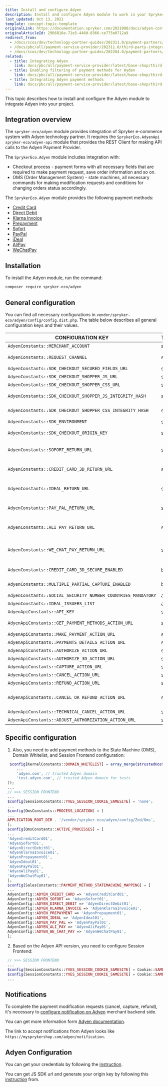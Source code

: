 ```yaml
---
title: Install and configure Adyen
description: Install and configure Adyen module to work in your Spryker Cloud Commerce OS store.
last_updated: Oct 13, 2021
template: concept-topic-template
originalLink: https://documentation.spryker.com/2021080/docs/adyen-configuration
originalArticleId: 2966816e-71e5-4460-8366-ce775e0712a9
redirect_from:
  - /docs/scos/dev/technology-partner-guides/202311.0/payment-partners/adyen/installing-and-configuring-adyen.html
  - /docs/pbc/all/payment-service-provider/202311.0/third-party-integrations/adyen/install-and-configure-adyen.html
  - /docs/scos/dev/technology-partner-guides/202204.0/payment-partners/adyen/installing-and-configuring-adyen.html
related:
  - title: Integrating Adyen
    link: docs/pbc/all/payment-service-provider/latest/base-shop/third-party-integrations/adyen/integrate-adyen.html
  - title: Enabling filtering of payment methods for Ayden
    link: docs/pbc/all/payment-service-provider/latest/base-shop/third-party-integrations/adyen/enable-filtering-of-payment-methods-for-adyen.html
  - title: Integrating Adyen payment methods
    link: docs/pbc/all/payment-service-provider/latest/base-shop/third-party-integrations/adyen/integrate-adyen-payment-methods.html
---
```


This topic describes how to install and configure the Adyen module to integrate Adyen into your project.

## Integration overview

The `spryker-eco/adyen` module provides integration of Spryker e-commerce system with Adyen technology partner. It requires the `SprykerEco.AdyenApi` `spryker-eco/adyen-api` module that provides the REST Client for making API calls to the Adyen Payment Provider.

The `SprykerEco.Adyen` module includes integration with:

- Checkout process - payment forms with all necessary fields that are required to make payment request, save order information and so on.
- OMS (Order Management System) - state machines, all necessary commands for making modification requests and conditions for changing orders status accordingly.

The `SprykerEco.Adyen` module provides the following payment methods:
- [Credit Card](/docs/pbc/all/payment-service-provider/latest/base-shop/third-party-integrations/adyen/integrate-adyen-payment-methods.html#credit-card)
- [Direct Debit](/docs/pbc/all/payment-service-provider/latest/base-shop/third-party-integrations/adyen/integrate-adyen-payment-methods.html#direct-debit-sepa-direct-debit)
- [Klarna Invoice](/docs/pbc/all/payment-service-provider/latest/base-shop/third-party-integrations/adyen/integrate-adyen-payment-methods.html#klarna-invoice)
- [Prepayment](/docs/pbc/all/payment-service-provider/latest/base-shop/third-party-integrations/adyen/integrate-adyen-payment-methods.html#prepayment-bank-transfer-iban)
- [Sofort](/docs/pbc/all/payment-service-provider/latest/base-shop/third-party-integrations/adyen/integrate-adyen-payment-methods.html#sofort)
- [PayPal](/docs/pbc/all/payment-service-provider/latest/base-shop/third-party-integrations/adyen/integrate-adyen-payment-methods.html#paypal)
- [iDeal](/docs/pbc/all/payment-service-provider/latest/base-shop/third-party-integrations/adyen/integrate-adyen-payment-methods.html#ideal)
- [AliPay](/docs/pbc/all/payment-service-provider/latest/base-shop/third-party-integrations/adyen/integrate-adyen-payment-methods.html#alipay)
- [WeChatPay](/docs/pbc/all/payment-service-provider/latest/base-shop/third-party-integrations/adyen/integrate-adyen-payment-methods.html#wechatpay)

## Installation

To install the Adyen module, run the command:

```bash
composer require spryker-eco/adyen
```

## General configuration

You can find all necessary configurations in `vendor/spryker-eco/adyen/config/config.dist.php`.
The table below describes all general configuration keys and their values.

| CONFIGURATION KEY | TYPE | DESCRIPTION |
| --- | --- | --- |
| `AdyenConstants::MERCHANT_ACCOUNT` | string | Name of merchant account. |
| `AdyenConstants::REQUEST_CHANNEL` | string | Name of channel communication with Adyen. It has to be "Web". |
| `AdyenConstants::SDK_CHECKOUT_SECURED_FIELDS_URL` | string | JS SDK URL to encrypt Credit Card secure fields. |
| `AdyenConstants::SDK_CHECKOUT_SHOPPER_JS_URL` | string | URL to Adyen Checkout shopper SDK JS file. |
| `AdyenConstants::SDK_CHECKOUT_SHOPPER_CSS_URL` | string | URL to Adyen Checkout shopper SDK CSS file. |
| `AdyenConstants::SDK_CHECKOUT_SHOPPER_JS_INTEGRITY_HASH` | string | Subresource Integrity (SRI) hash for Checkout shopper SDK JS file. |
| `AdyenConstants::SDK_CHECKOUT_SHOPPER_CSS_INTEGRITY_HASH` | string | Subresource Integrity (SRI) hash for Checkout shopper SDK CSS file. |
| `AdyenConstants::SDK_ENVIRONMENT` | string | Adyen Environment name for SDK. |
| `AdyenConstants::SDK_CHECKOUT_ORIGIN_KEY` | string | Origin key of JS SDK that is generated based on the project base URL. |
| `AdyenConstants::SOFORT_RETURN_URL` | string | URL to return customer after payment on Sofort: `http://mysprykershop.com/adyen/callback/redirect-sofort`. |
| `AdyenConstants::CREDIT_CARD_3D_RETURN_URL` | string | URL to return customer after passing 3D secure: `http://mysprykershop.com/adyen/callback/redirect-credit-card-3`. |
| `AdyenConstants::IDEAL_RETURN_URL` | string | URL to return customer after payment on iDeal: `http://mysprykershop.com/adyen/callback/redirect-ideal`. |
| `AdyenConstants::PAY_PAL_RETURN_URL` | string | URL to return customer after payment on PayPal: `http://mysprykershop.com/adyen/callback/redirect-paypal`. |
| `AdyenConstants::ALI_PAY_RETURN_URL` | string | URL to return customer after payment on AliPay: `http://mysprykershop.com/adyen/callback/redirect-alipay`. |
| `AdyenConstants::WE_CHAT_PAY_RETURN_URL` | string | URL to return customer after payment on WeChatPay: `http://mysprykershop.com/adyen/callback/redirect-wechatpay`. |
| `AdyenConstants::CREDIT_CARD_3D_SECURE_ENABLED` | bool | Checks if 3D secure is enabled for Credit Card payments. |
| `AdyenConstants::MULTIPLE_PARTIAL_CAPTURE_ENABLED` | bool | Checks if multiple capture is enabled. False by default. |
| `AdyenConstants::SOCIAL_SECURITY_NUMBER_COUNTRIES_MANDATORY` | array | List of countries with mandatory SSN. |
| `AdyenConstants::IDEAL_ISSUERS_LIST` | array | List of iDeal issuers. |
| `AdyenApiConstants::API_KEY` | string | API key, provided by Adyen. |
| `AdyenApiConstants::GET_PAYMENT_METHODS_ACTION_URL` | string | URL for the API call to get available payment methods. |
| `AdyenApiConstants::MAKE_PAYMENT_ACTION_URL` | string | URL for the API call to make payment. |
|`AdyenApiConstants::PAYMENTS_DETAILS_ACTION_URL` | string | URL for the API call to retrieve payment details . |
| `AdyenApiConstants::AUTHORIZE_ACTION_URL` | string | URL for the authorization API call. |
| `AdyenApiConstants::AUTHORIZE_3D_ACTION_URL` | string | URL for the 3D authorization API call. |
| `AdyenApiConstants::CAPTURE_ACTION_URL` | string | URL for the capture API call. |
| `AdyenApiConstants::CANCEL_ACTION_URL` | string | URL for the cancel API call. |
| `AdyenApiConstants::REFUND_ACTION_URL` | string | URL for the refund API call. |
| `AdyenApiConstants::CANCEL_OR_REFUND_ACTION_URL` | string | URL for the API call to cancel payment. When it's not possible to know if the payment is already captured, it's used for the refund API call. |
| `AdyenApiConstants::TECHNICAL_CANCEL_ACTION_URL` | string | URL for the technical cancellation API call. |
| `AdyenApiConstants::ADJUST_AUTHORIZATION_ACTION_URL` | string | URL for the API call to adjust the authorized amount. |

## Specific configuration

1. Also, you need to add payment methods to the State Machine (OMS), Domain Whitelist, and Session Frontend configuration:

```php
  $config[KernelConstants::DOMAIN_WHITELIST] = array_merge($trustedHosts, [
     ...
     'adyen.com', // trusted Adyen domain
     'test.adyen.com', // trusted Adyen domain for tests
 ]);
 ...
 // >>> SESSION FRONTEND
 ...
 $config[SessionConstants::YVES_SESSION_COOKIE_SAMESITE] = 'none';
 ...
 $config[OmsConstants::PROCESS_LOCATION] = [
 ...
 APPLICATION_ROOT_DIR . '/vendor/spryker-eco/adyen/config/Zed/Oms',
 ];
 $config[OmsConstants::ACTIVE_PROCESSES] = [
 ...
 'AdyenCreditCard01',
 'AdyenSofort01',
 'AdyenDirectDebit01',
 'AdyenKlarnaInvoice01',
 'AdyenPrepayment01',
 'AdyenIdeal01',
 'AdyenPayPal01',
 'AdyenAliPay01',
 'AdyenWeChatPay01',
 ];
 $config[SalesConstants::PAYMENT_METHOD_STATEMACHINE_MAPPING] = [
 ...
 AdyenConfig::ADYEN_CREDIT_CARD => 'AdyenCreditCard01',
 AdyenConfig::ADYEN_SOFORT => 'AdyenSofort01',
 AdyenConfig::ADYEN_DIRECT_DEBIT => 'AdyenDirectDebit01',
 AdyenConfig::ADYEN_KLARNA_INVOICE => 'AdyenKlarnaInvoice01',
 AdyenConfig::ADYEN_PREPAYMENT => 'AdyenPrepayment01',
 AdyenConfig::ADYEN_IDEAL => 'AdyenIdeal01',
 AdyenConfig::ADYEN_PAY_PAL => 'AdyenPayPal01',
 AdyenConfig::ADYEN_ALI_PAY => 'AdyenAliPay01',
 AdyenConfig::ADYEN_WE_CHAT_PAY => 'AdyenWeChatPay01',
 ];
 ```

2. Based on the Adyen API version, you need to configure Session Frontend:

```php
 // >>> SESSION FRONTEND
 ...
 $config[SessionConstants::YVES_SESSION_COOKIE_SAMESITE] = Cookie::SAMESITE_LAX; // Checkout API v67 and later (https://docs.adyen.com/online-payments/3d-secure/redirect-3ds2/web-drop-in/#handle-the-redirect)
 $config[SessionConstants::YVES_SESSION_COOKIE_SAMESITE] = Cookie::SAMESITE_NONE; // Checkout API v66 and earlier. (https://docs.adyen.com/online-payments/3d-secure/redirect-3ds2/web-drop-in/#handle-the-redirect)
 ...
```

## Notifications

To complete the payment modification requests (cancel, capture, refund), it's necessary to [configure notification on Adyen](https://docs.adyen.com/platforms/) merchant backend side.

You can get more information form [Adyen documentation](https://docs.adyen.com).

The link to accept notifications from Adyen looks like `https://mysprykershop.com/adyen/notification`.

## Adyen Configuration

You can get your credentials by following the [instruction](https://docs.adyen.com/online-payments/classic-integrations/classic-api-integration/).

You can get JS SDK url and generate your origin key by following this [instruction](https://docs.adyen.com/online-payments/classic-integrations/classic-api-integration/) from.
